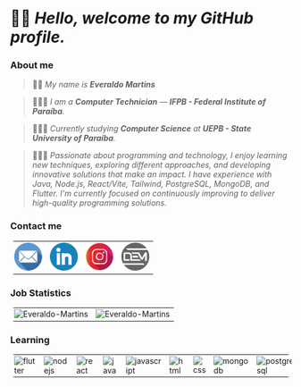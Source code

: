 # 👋🏽 *Hello, welcome to my GitHub profile.*

### About me

> 🧑🏾 _My name is **Everaldo Martins**_

> 👨🏽‍🎓 *I am a **Computer Technician** — **IFPB - Federal Institute of Paraíba**.*

> 👨🏽‍💻 *Currently studying **Computer Science** at **UEPB - State University of Paraíba**.*

> 👨🏽‍💼 *Passionate about programming and technology, I enjoy learning new techniques, exploring different approaches, and developing innovative solutions that make an impact. I have experience with Java, Node.js, React/Vite, Tailwind, PostgreSQL, MongoDB, and Flutter. I'm currently focused on continuously improving to deliver high-quality programming solutions.*


### Contact me

<table style="border-radius: 8px;">    
    <tr>    
        <td>
            <a href="mailto:everaldoinfortecnico@gmail.com" target="_blank">
                <img height=50 src="./public/email.png" alt="Contato" />
            </a> 
        </td>
        <td>
            <a href="https://www.linkedin.com/in/everaldomartins" target="_blank">
                <img height=50 src="./public/linkedin.png" alt="Linkedin" />
            </a>
        </td>
        <td>
            <a href="https://www.instagram.com/dev_emartins" target="_blank">
                <img height=50 src="./public/instagram.png" alt="Instagran" />
            </a>
        </td>
        <td>
            <a href="https://dev-emartins.vercel.app/" target="_blank">
                <img height=50 src="./public/icon.png" alt="Instagran" />
            </a>
        </td>
    </tr>
</table>

### Job Statistics

<table style="width: 100%; border-radius: 8px;">
    <tr>
        <td>
            <img src="https://github-readme-stats.vercel.app/api?username=dev-emartins&show_icons=true&theme=transparent&hide_border=true" alt="Everaldo-Martins" /> 
        </td>
        <td>
            <img src="https://github-readme-stats.vercel.app/api/top-langs/?username=dev-emartins&layout=donut&theme=transparent&hide_border=true" alt="Everaldo-Martins" />
        </td>
    </tr>
</table>

### Learning

<table style="border-radius: 8px;">
    <tr>
        <td width=60>
            <img alt="flutter" src="https://cdn.jsdelivr.net/gh/devicons/devicon@latest/icons/flutter/flutter-original.svg"/>               
        </td>
        <td width=60>
            <img alt="nodejs" src="https://cdn.jsdelivr.net/gh/devicons/devicon@latest/icons/nodejs/nodejs-original.svg"/>
        </td>
        <td width=60>
            <img alt="react" src="https://cdn.jsdelivr.net/gh/devicons/devicon@latest/icons/react/react-original.svg"/>
        </td>
        <td width=60>
            <img alt="java" src="https://cdn.jsdelivr.net/gh/devicons/devicon@latest/icons/java/java-original-wordmark.svg"/>
        </td>
        <td width=60>
            <img alt="javascript" src="https://cdn.jsdelivr.net/gh/devicons/devicon@latest/icons/javascript/javascript-original.svg"/>
        </td>
        <td width=60>
            <img alt="html" src="https://cdn.jsdelivr.net/gh/devicons/devicon@latest/icons/html5/html5-original.svg"/>
        </td>
        <td width=60>
            <img alt="css" src="https://cdn.jsdelivr.net/gh/devicons/devicon@latest/icons/css3/css3-original.svg"/>
        </td>
        <td width=60>
            <img alt="mongodb" src="https://cdn.jsdelivr.net/gh/devicons/devicon@latest/icons/mongodb/mongodb-original-wordmark.svg"/>
        </td>
        <td width=60>
            <img alt="postgresql" src="https://cdn.jsdelivr.net/gh/devicons/devicon@latest/icons/postgresql/postgresql-original-wordmark.svg"/>
        </td>
    </tr>
</table>